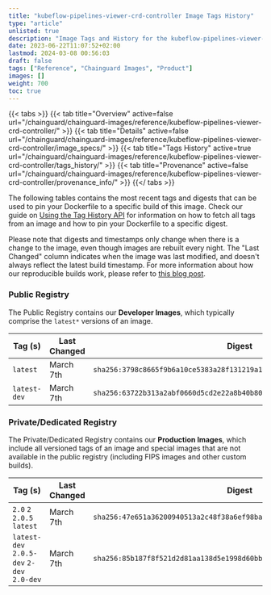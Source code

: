 ```yaml
---
title: "kubeflow-pipelines-viewer-crd-controller Image Tags History"
type: "article"
unlisted: true
description: "Image Tags and History for the kubeflow-pipelines-viewer-crd-controller Chainguard Image"
date: 2023-06-22T11:07:52+02:00
lastmod: 2024-03-08 00:56:03
draft: false
tags: ["Reference", "Chainguard Images", "Product"]
images: []
weight: 700
toc: true
---
```


{{< tabs >}}
{{< tab title="Overview" active=false url="/chainguard/chainguard-images/reference/kubeflow-pipelines-viewer-crd-controller/" >}}
{{< tab title="Details" active=false url="/chainguard/chainguard-images/reference/kubeflow-pipelines-viewer-crd-controller/image_specs/" >}}
{{< tab title="Tags History" active=true url="/chainguard/chainguard-images/reference/kubeflow-pipelines-viewer-crd-controller/tags_history/" >}}
{{< tab title="Provenance" active=false url="/chainguard/chainguard-images/reference/kubeflow-pipelines-viewer-crd-controller/provenance_info/" >}}
{{</ tabs >}}

The following tables contains the most recent tags and digests that can be used to pin your Dockerfile to a specific build of this image. Check our guide on [Using the Tag History API](/chainguard/chainguard-images/using-the-tag-history-api/) for information on how to fetch all tags from an image and how to pin your Dockerfile to a specific digest.

Please note that digests and timestamps only change when there is a change to the image, even though images are rebuilt every night. The "Last Changed" column indicates when the image was last modified, and doesn't always reflect the latest build timestamp. For more information about how our reproducible builds work, please refer to [this blog post](https://www.chainguard.dev/unchained/reproducing-chainguards-reproducible-image-builds).

### Public Registry
The Public Registry contains our **Developer Images**, which typically comprise the `latest*` versions of an image.

| Tag (s)       | Last Changed | Digest                                                                    |
|---------------|--------------|---------------------------------------------------------------------------|
|  `latest`     | March 7th    | `sha256:3798c8665f9b6a10ce5383a28f131219a1cbfc21b54b763f37df0dfa6045e626` |
|  `latest-dev` | March 7th    | `sha256:63722b313a2abf0660d5cd2e22a8b40b80c9e34f99093d883c014bf1b2c1a0e8` |


### Private/Dedicated Registry
The Private/Dedicated Registry contains our **Production Images**, which include all versioned tags of an image and special images that are not available in the public registry (including FIPS images and other custom builds).

| Tag (s)                                     | Last Changed | Digest                                                                    |
|---------------------------------------------|--------------|---------------------------------------------------------------------------|
|  `2.0` `2` `2.0.5` `latest`                 | March 7th    | `sha256:47e651a36200940513a2c48f38a6ef98ba38e3c8ec6185f52f350dbc0dfffe58` |
|  `latest-dev` `2.0.5-dev` `2-dev` `2.0-dev` | March 7th    | `sha256:85b187f8f521d2d81aa138d5e1998d60bb88fea06e5a57383f992df8f4b8e422` |

